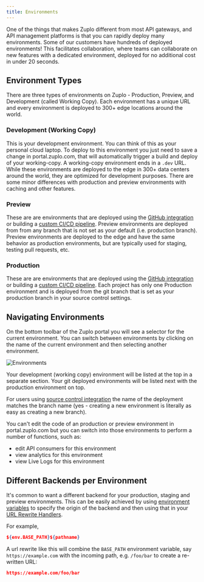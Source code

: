 ```yaml
---
title: Environments
---
```


One of the things that makes Zuplo different from most API gateways, and API
management platforms is that you can rapidly deploy many environments. Some of
our customers have hundreds of deployed environments! This facilitates
collaboration, where teams can collaborate on new features with a dedicated
environment, deployed for no additional cost in under 20 seconds.

## Environment Types

There are three types of environments on Zuplo - Production, Preview, and
Development (called Working Copy). Each environment has a unique URL and every
environment is deployed to 300+ edge locations around the world.

### Development (Working Copy)

This is your development environment. You can think of this as your personal
cloud laptop. To deploy to this environment you just need to save a change in
portal.zuplo.com, that will automatically trigger a build and deploy of your
working-copy. A working-copy environment ends in a `.dev` URL. While these
environments are deployed to the edge in 300+ data centers around the world,
they are optimized for development purposes. There are some minor differences
with production and preview environments with caching and other features.

### Preview

These are are environments that are deployed using the
[GitHub integration](/docs/articles/source-control) or building a
[custom CI/CD pipeline](/docs/articles/custom-ci-cd). Preview environments are
deployed from from any branch that is not set as your default (i.e. production
branch). Preview environments are deployed to the edge and have the same
behavior as production environments, but are typically used for staging, testing
pull requests, etc.

### Production

These are are environments that are deployed using the
[GitHub integration](/docs/articles/source-control) or building a
[custom CI/CD pipeline](/docs/articles/custom-ci-cd). Each project has only one
Production environment and is deployed from the git branch that is set as your
production branch in your source control settings.

## Navigating Environments

On the bottom toolbar of the Zuplo portal you will see a selector for the
current environment. You can switch between environments by clicking on the name
of the current environment and then selecting another environment.

![Environments](../../public/media/environments/image.png)

Your development (working copy) environment will be listed at the top in a
separate section. Your git deployed environments will be listed next with the
production environment on top.

For users using [source control integration](/docs/articles/source-control) the
name of the deployment matches the branch name (yes - creating a new environment
is literally as easy as creating a new branch).

You can't edit the code of an production or preview environment in
portal.zuplo.com but you can switch into those environments to perform a number
of functions, such as:

- edit API consumers for this environment
- view analytics for this environment
- view Live Logs for this environment

## Different Backends per Environment

It's common to want a different backend for your production, staging and preview
environments. This can be easily achieved by using
[environment variables](./environment-variables.md) to specify the origin of the
backend and then using that in your
[URL Rewrite Handlers](../handlers/url-rewrite.md).

For example,

```json
${env.BASE_PATH}${pathname}
```

A url rewrite like this will combine the `BASE_PATH` environment variable, say
`https://example.com` with the incoming path, e.g. `/foo/bar` to create a
re-written URL:

```json
https://example.com/foo/bar
```
